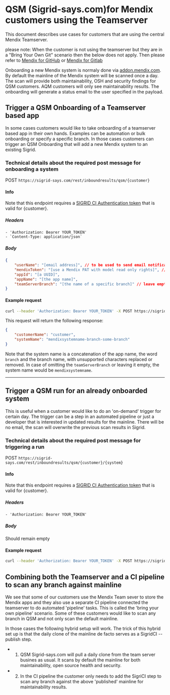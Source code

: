 # QSM (Sigrid-says.com)for Mendix customers using the Teamserver

This document describes use cases for customers that are using the central Mendix Teamserver.

please note: When the customer is not using the teamserver but they are in a "Bring Your Own Git" scenario then the below does not apply. Then please refer to [Mendix for GitHub](mendix-github-actions.md) or [Mendix for Gitlab](mendix-gitlab.md) 

Onboarding a new Mendix system is normaly done via [addon.mendix.com](https://addon.mendix.com). By default the mainline of the Mendix system will be scanned once a day. The scan will provide both maintainability, OSH and security findings for QSM customers. AQM customers will only see maintainability results. The onboarding will generate a status email to the user specified in the payload.

## Trigger a QSM Onboarding of a Teamserver based app
In some cases customers would like to take onboarding of a teamserver based app in their own hands. Examples can be automation or bulk onboarding or specify a specific branch. In those cases customers can trigger an QSM Onboarding that will add a new Mendix system to an existing Sigrid. 


### Technical details about the required post message for onboarding a system

POST `https://sigrid-says.com/rest/inboundresults/qsm/{customer}`

#### Info
Note that this endpoint requires a [SIGRID CI Authentication token](../organization-integration/authentication-tokens.md) that is valid for {customer}. 

##### Headers
    - 'Authorization: Bearer YOUR_TOKEN'
    - `Content-Type: application/json`
##### Body


```json
{
    "userName": "[email address]", // to be used to send email notifications, not relevant for authentication in case of PAT
    "mendixToken": "[use a Mendix PAT with model read only rights]", // For legacy projects on Teamserver-SVN an API key is also supported
    "appId": "[a UUID]",
    "appName": "[the app name]",
    "teamServerBranch": "[the name of a specific branch]" // leave empty or omit alltogether to use mainline
}
```    

#### Example request
```bash
curl --header 'Authorization: Bearer YOUR_TOKEN' -X POST https://sigrid-says.com/rest/inboundresults/qsm/CUSTOMER -H 'Content-Type: application/json' -d '{ "appId" : "01234567-89ab-cdef-0123-456789abcdef", "appName" : "mendixsystemname", "userName" : "user@sig.eu", "mendixToken" : "123456-abcdef", "teamServerBranch" : "some_branch" }'
```

This request will return the following response:
```json
{
    "customerName": "customer",
    "systemName": "mendixsystemname-branch-some-branch"
}
```

Note that the system name is a concatenation of the app name, the word `branch` and the branch name, with unsupported characters replaced or removed. In case of omitting the `teamServerBranch` or leaving it empty, the system name would be `mendixsystemname`.

---

## Trigger a QSM run for an already onboarded system
This is useful when a customer would like to do an 'on-demand' trigger for certain day. The trigger can be a step in an automated pipeline or just a developer that is interested in updated results for the mainline. There will be no email, the scan will overwrite the previous scan results in Sigrid.

### Technical details about the required post message for triggering a run

POST `https://sigrid-says.com/rest/inboundresults/qsm/{customer}/{system}`

#### Info
Note that this endpoint requires a [SIGRID CI Authentication token](../organization-integration/authentication-tokens.md) that is valid for {customer}.
##### Headers
    - 'Authorization: Bearer YOUR_TOKEN'
##### Body
Should remain empty
    

#### Example request
```bash
curl --header 'Authorization: Bearer YOUR_TOKEN' -X POST https://sigrid-says.com/rest/inboundresults/qsm/CUSTOMER/SYSTEM
```

## Combining both the Teamserver and a CI pipeline to scan any branch against mainline

We see that some of our customers use the Mendix Team sever to store the Mendix apps and they also use a separate CI pipeline connected the teamserver to do automated 'pipeline' tasks. This is called the 'bring your own pipeline' scenario. Some of these customers would like to scan any branch in QSM and not only scan the default mainline.

In those cases the following hybrid setup will work. The trick of this hybrid set up is that the daily clone of the mainline de facto serves as a SigridCI --publish step.

- 1. QSM Sigrid-says.com will pull a daily clone from the team server busines as usual. It scans by default the mainline for both maintainability, open source health and security. 

- 2. In the CI pipeline the customer only needs to add the SigriCI step to scan any branch against the above 'published' mainline for maintainability results.
